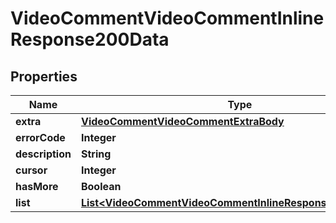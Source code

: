 # VideoCommentVideoCommentInlineResponse200Data

## Properties
Name | Type | Description | Notes
------------ | ------------- | ------------- | -------------
**extra** | [**VideoCommentVideoCommentExtraBody**](VideoCommentVideoCommentExtraBody.md) |  |  [optional]
**errorCode** | **Integer** |  | 
**description** | **String** |  | 
**cursor** | **Integer** |  | 
**hasMore** | **Boolean** |  | 
**list** | [**List&lt;VideoCommentVideoCommentInlineResponse200DataList&gt;**](VideoCommentVideoCommentInlineResponse200DataList.md) |  | 
